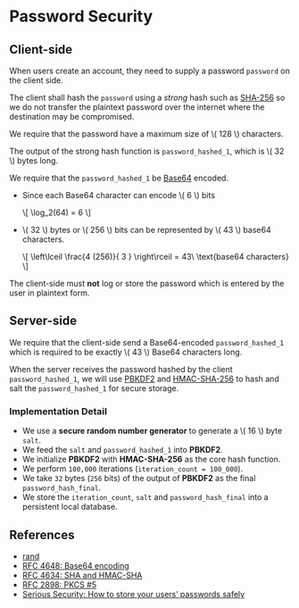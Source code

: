 # Password Security

## Client-side

When users create an account, they need to supply a password `password` on the
client side.

The client shall hash the `password` using a *strong* hash such as
[SHA-256](https://tools.ietf.org/html/rfc4634) so we do not transfer the
plaintext password over the internet where the destination may be compromised.

We require that the password have a maximum size of \\( 128 \\) characters.

The output of the strong hash function is `password_hashed_1`, which is
\\( 32 \\) bytes long.

We require that the `password_hashed_1` be
[Base64](https://tools.ietf.org/html/rfc4648) encoded.

- Since each Base64 character can encode \\( 6 \\) bits

	\\[
		\log_2(64) = 6
	\\]

- \\( 32 \\) bytes or \\( 256 \\) bits can be represented by \\( 43 \\) base64
  characters.

	\\[
		\left\lceil \frac{4 (256)}{ 3 } \right\rceil = 43\ \text{base64 characters} 
	\\]

The client-side must **not** log or store the password which is entered by the
user in plaintext form.

## Server-side

We require that the client-side send a Base64-encoded `password_hashed_1` which
is required to be exactly \\( 43 \\) Base64 characters long.

When the server receives the password hashed by the client `password_hashed_1`,
we will use [PBKDF2](https://tools.ietf.org/html/rfc2898)
and [HMAC-SHA-256](https://www.ietf.org/rfc/rfc2104.txt) to hash and salt the
`password_hashed_1` for secure storage.

### Implementation Detail

- We use a **secure random number generator** to generate a \\( 16 \\) byte
  `salt`.
- We feed the `salt` and `password_hashed_1` into **PBKDF2**.
- We initialize **PBKDF2** with **HMAC-SHA-256** as the core hash function.
- We perform `100,000` iterations (`iteration_count = 100_000`).
- We take `32` bytes (`256` bits) of the output of **PBKDF2** as the final
  `password_hash_final`.
- We store the `iteration_count`, `salt` and `password_hash_final` into a
  persistent local database.

## References

- [rand](https://docs.rs/rand/0.7.3/rand/)
- [RFC 4648: Base64 encoding](https://tools.ietf.org/html/rfc4648)
- [RFC 4634: SHA and HMAC-SHA](https://tools.ietf.org/html/rfc4634)
- [RFC 2898: PKCS #5](https://tools.ietf.org/html/rfc2898)
- [Serious Security: How to store your users’ passwords safely](https://nakedsecurity.sophos.com/2013/11/20/serious-security-how-to-store-your-users-passwords-safely/)

